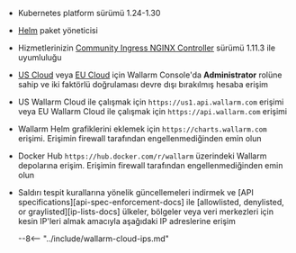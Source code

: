 * Kubernetes platform sürümü 1.24-1.30
* [Helm](https://helm.sh/) paket yöneticisi
* Hizmetlerinizin [Community Ingress NGINX Controller](https://github.com/kubernetes/ingress-nginx) sürümü 1.11.3 ile uyumluluğu
* [US Cloud](https://us1.my.wallarm.com/) veya [EU Cloud](https://my.wallarm.com/) için Wallarm Console'da **Administrator** rolüne sahip ve iki faktörlü doğrulaması devre dışı bırakılmış hesaba erişim
* US Wallarm Cloud ile çalışmak için `https://us1.api.wallarm.com` erişimi veya EU Wallarm Cloud ile çalışmak için `https://api.wallarm.com` erişimi
* Wallarm Helm grafiklerini eklemek için `https://charts.wallarm.com` erişimi. Erişimin firewall tarafından engellenmediğinden emin olun
* Docker Hub `https://hub.docker.com/r/wallarm` üzerindeki Wallarm depolarına erişim. Erişimin firewall tarafından engellenmediğinden emin olun
* Saldırı tespit kurallarına yönelik güncellemeleri indirmek ve [API specifications][api-spec-enforcement-docs] ile [allowlisted, denylisted, or graylisted][ip-lists-docs] ülkeler, bölgeler veya veri merkezleri için kesin IP'leri almak amacıyla aşağıdaki IP adreslerine erişim

    --8<-- "../include/wallarm-cloud-ips.md"
